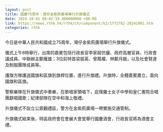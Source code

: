 ```yaml
---
layout: post
title: 國慶75周年｜灣仔金紫荊廣場舉行升旗儀式
date: 2024-10-01 08:02:59.000000000 +08:00
link: https://news.rthk.hk/rthk/ch/component/k2/1772782-20241001.htm
categories: rthk
---
```


今日是中華人民共和國成立75周年，灣仔金紫荊廣場舉行升旗儀式。

儀式上午8時舉行，出席的嘉賓包括行政長官李家超伉儷、政府高層官員、行政會議成員、中聯辦主鄭雁雄；3位前特首梁振英、曾蔭權、林鄭月娥，以及社會賢達及制服團隊成員等。

護旗方隊護送國旗和區旗到旗桿位置，進行升旗禮。升旗時，全體嘉賓肅立，面向國旗和區旗。

警察樂隊在升旗儀式中奏樂，在歌唱家領唱下，庇理羅士女子中學和皇仁書院合唱團獻唱國歌；紀律部隊在空中和海上敬禮。

升旗儀式不設立公眾觀禮區，警方在金紫荊廣場一帶實施交通管制。

升旗儀式結束後，特區政府會在會展大會堂舉行國慶酒會，行政長官將為酒會主禮。
